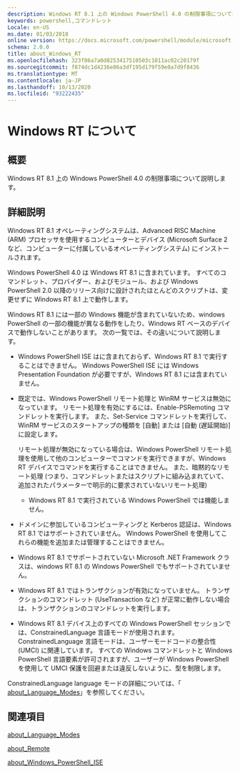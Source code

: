 ```yaml
---
description: Windows RT 8.1 上の Windows PowerShell 4.0 の制限事項について説明します。
keywords: powershell,コマンドレット
Locale: en-US
ms.date: 01/03/2018
online version: https://docs.microsoft.com/powershell/module/microsoft.powershell.core/about/about_windows_rt?view=powershell-5.1&WT.mc_id=ps-gethelp
schema: 2.0.0
title: about_Windows_RT
ms.openlocfilehash: 323f06a7a0d8253417510503c1011ac02c20179f
ms.sourcegitcommit: f874dc1d4236e06a3df195d179f59e0a7d9f8436
ms.translationtype: MT
ms.contentlocale: ja-JP
ms.lasthandoff: 10/13/2020
ms.locfileid: "93222435"
---
```

# <a name="about-windows-rt"></a>Windows RT について

## <a name="short-description"></a>概要

Windows RT 8.1 上の Windows PowerShell 4.0 の制限事項について説明します。

## <a name="long-description"></a>詳細説明

Windows RT 8.1 オペレーティングシステムは、Advanced RISC Machine (ARM) プロセッサを使用するコンピューターとデバイス (Microsoft Surface 2 など、コンピューターに付属しているオペレーティングシステム) にインストールされます。

Windows PowerShell 4.0 は Windows RT 8.1 に含まれています。 すべてのコマンドレット、プロバイダー、およびモジュール、および Windows PowerShell 2.0 以降のリリース向けに設計されたほとんどのスクリプトは、変更せずに Windows RT 8.1 上で動作します。

Windows RT 8.1 には一部の Windows 機能が含まれていないため、windows PowerShell の一部の機能が異なる動作をしたり、Windows RT ベースのデバイスで動作しないことがあります。 次の一覧では、その違いについて説明します。

- Windows PowerShell ISE はに含まれておらず、Windows RT 8.1 で実行することはできません。
  Windows PowerShell ISE には Windows Presentation Foundation が必要ですが、Windows RT 8.1 には含まれていません。

- 既定では、Windows PowerShell リモート処理と WinRM サービスは無効になっています。
  リモート処理を有効にするには、Enable-PSRemoting コマンドレットを実行します。 また、Set-Service コマンドレットを実行して、WinRM サービスのスタートアップの種類を [自動] または [自動 (遅延開始)] に設定します。

  リモート処理が無効になっている場合は、Windows PowerShell リモート処理を使用して他のコンピューターでコマンドを実行できますが、Windows RT デバイスでコマンドを実行することはできません。 また、暗黙的なリモート処理 (つまり、コマンドレットまたはスクリプトに組み込まれていて、追加されたパラメーターで明示的に要求されていないリモート処理)
  - Windows RT 8.1 で実行されている Windows PowerShell では機能しません。

- ドメインに参加しているコンピューティングと Kerberos 認証は、Windows RT 8.1 ではサポートされていません。 Windows PowerShell を使用してこれらの機能を追加または管理することはできません。

- Windows RT 8.1 でサポートされていない Microsoft .NET Framework クラスは、windows RT 8.1 の Windows PowerShell でもサポートされていません。

- Windows RT 8.1 ではトランザクションが有効になっていません。 トランザクションのコマンドレット (UseTransaction など) が正常に動作しない場合は、トランザクションのコマンドレットを実行します。

- Windows RT 8.1 デバイス上のすべての Windows PowerShell セッションでは、ConstrainedLanguage 言語モードが使用されます。 ConstrainedLanguage 言語モードは、ユーザーモードコードの整合性 (UMCI) に関連しています。 すべての Windows コマンドレットと Windows PowerShell 言語要素が許可されますが、ユーザーが Windows PowerShell を使用して UMCI 保護を回避または違反しないように、型を制限します。

ConstrainedLanguage language モードの詳細については、「 [about_Language_Modes](about_Language_Modes.md)」を参照してください。

## <a name="see-also"></a>関連項目

[about_Language_Modes](about_Language_Modes.md)

[about_Remote](about_Remote.md)

[about_Windows_PowerShell_ISE](about_Windows_PowerShell_ISE.md)
